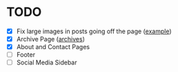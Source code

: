 # TODO

- [x] Fix large images in posts going off the page ([example](http://localhost:4000/2016/07/24/electron-introduction/))
- [x] Archive Page ([archives](http://localhost:4000/archives/))
- [x] About and Contact Pages
- [ ] Footer
- [ ] Social Media Sidebar